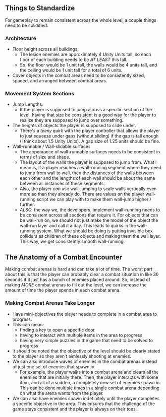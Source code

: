 ## Things to Standardize

For gameplay to remain consistent across the whole level, a couple things need to be solidified.

### Architecture
- Floor height across all buildings.
	- The lesion enemies are approximately 4 Unity Units tall, so each floor of each building needs to be *AT LEAST* this tall.
	- So, the floor would be 1 unit tall, the walls would be 4 units tall, and the ceiling would be 1 unit tall for a total of 6 units.
- Cover objects in the combat areas need to be consistently sized, spaced, and arranged between combat areas.

### Movement System Sections
- Jump Lengths.
	- If the player is supposed to jump across a specific section of the level, having that size be consistent is a good way for the player to realize they are supposed to jump over something.
- The heights of objects the player is supposed to slide under.
	- There's a *teeny* quirk with the player controller that allows the player to just squeeze under gaps (without sliding) if the gap is tall enough (I think about 1.5 Unity Units). A gap size of 1.25 units should be fine.
- Wall-runnable / Wall-slidable surfaces
	- The appearance of wall-runnable surfaces needs to be consistent in terms of size and shape.
	- The layout of the walls the player is supposed to jump from. What I mean is, if a player reaches a wall-running segment where they need to jump from wall to wall, then the distances of the walls between each other and the lengths of each wall should be about the same between all instances of these segments.
	- Also, the player *can* use wall-jumping to scale walls vertically even more so than they already do. There are values on the player wall-running script we can play with to make them wall-jump higher / further.
	- *ALSO*, the way we, the developers, implement wall-running needs to be consistent across all sections that require it. For objects that can be wall-run on, we should not just make the model of the object the wall-run layer and call it a day. This leads to quirks in the wall-running system. What we should be doing is putting invisible box colliders as children of these objects and making them the wall layer. This way, we get consistently smooth wall-running.

## The Anatomy of a Combat Encounter

Making combat arenas is hard and can take a lot of time. The worst part about this is that the player can probably clear a combat situation in like 30 seconds if it just has a bunch of enemies placed around. So, instead of making *MORE* combat arenas to fill out the level, we can increase the amount of time the player spends in each combat arena.

### Making Combat Arenas Take Longer
- Have mini-objectives the player needs to complete in a combat area to progress.
- This can mean:
	- finding a key to open a specific door
	- having to interact with multiple items in the area to progress
	- having very simple puzzles in the game that need to be solved to progress
- It should be noted that the objective of the level should be clearly stated to the player so they aren't aimlessly shooting at enemies.
- We can also introduce waves of enemies in the combat arenas instead of just one set of enemies that spawn in.
	- For example, the player walks into a combat arena and clears all the enemies that are initially there. Then, the player interacts with some item, and all of a sudden, a completely new set of enemies spawn in. This can be done multiple times in a single combat arena depending on what the arena wants from the player.
- We can also have enemies spawn indefinitely until the player completes a specific objective in the area. This ensures that the challenge of the game stays consistent and the player is always on their toes.
